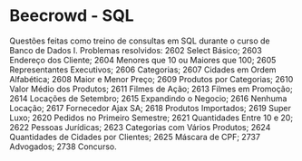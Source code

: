 # Beecrowd - SQL
Questões feitas como treino de consultas em SQL durante o curso de Banco de Dados I.
Problemas resolvidos:
2602		Select Básico;
2603		Endereço dos Cliente;
2604		Menores que 10 ou Maiores que 100;
2605		Representantes Executivos;
2606		Categorias;
2607		Cidades em Ordem Alfabética;
2608		Maior e Menor Preço;
2609		Produtos por Categorias;
2610		Valor Médio dos Produtos;
2611		Filmes de Ação;
2613		Filmes em Promoção;
2614		Locações de Setembro;
2615		Expandindo o Negocio;
2616		Nenhuma Locação;
2617		Fornecedor Ajax SA;
2618		Produtos Importados;
2619		Super Luxo;
2620		Pedidos no Primeiro Semestre;
2621		Quantidades Entre 10 e 20;
2622		Pessoas Jurídicas;
2623		Categorias com Vários Produtos;
2624		Quantidades de Cidades por Clientes;
2625		Máscara de CPF;
2737		Advogados;
2738		Concurso.
